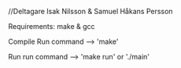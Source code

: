 //Deltagare Isak Nilsson & Samuel Håkans Persson

Requirements:
    make & gcc

Compile
    Run command --> 'make'

Run
    run command --> 'make run' or './main'